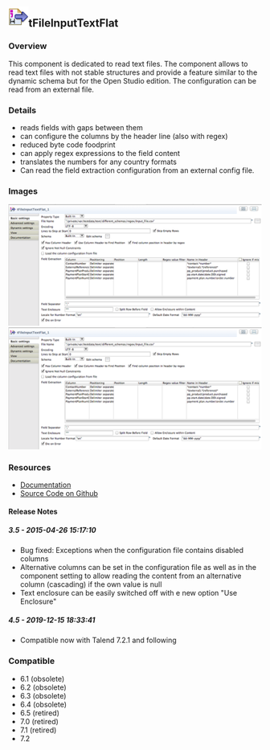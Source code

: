 ## <img src='./logo.jpg' width='40' height='40'>tFileInputTextFlat

### Overview
This component is dedicated to read text files. 
The component allows to read text files with not stable structures and provide a feature similar to the dynamic schema but for the Open Studio edition.
The configuration can be read from an external file.
### Details
* reads fields with gaps between them
* can configure the columns by the header line (also with regex)
* reduced byte code foodprint
* can apply regex expressions to the field content
* translates the numbers for any country formats
* Can read the field extraction configuration from an external config file.
### Images
<a href='./screenshots/v_4.5__2.jpg'><img src='./screenshots/v_4.5__2.jpg' ></a>
<a href='./screenshots/v_3.5__1.jpg'><img src='./screenshots/v_3.5__1.jpg' ></a>


### Resources
 * <a href=http://jan-lolling.de/talend/components/help/tFileInputTextFlat.pdf>Documentation</a>
 * <a href=https://github.com/jlolling/talendcomp_tFileInputTextFlat>Source Code on Github</a>

#### Release Notes

##### 3.5 - 2015-04-26 15:17:10
* Bug fixed: Exceptions when the configuration file contains disabled columns
* Alternative columns can be set in the configuration file as well as in the component setting to allow reading the content from an alternative column (cascading) if the own value is null
* Text enclosure can be easily switched off with e new option "Use Enclosure"
##### 4.5 - 2019-12-15 18:33:41
* Compatible now with Talend 7.2.1 and following
### Compatible
 -  6.1 (obsolete)
 -   6.2 (obsolete)
 -   6.3 (obsolete)
 -   6.4 (obsolete)
 -  6.5 (retired)
 -  7.0 (retired)
 -  7.1 (retired)
 - 7.2